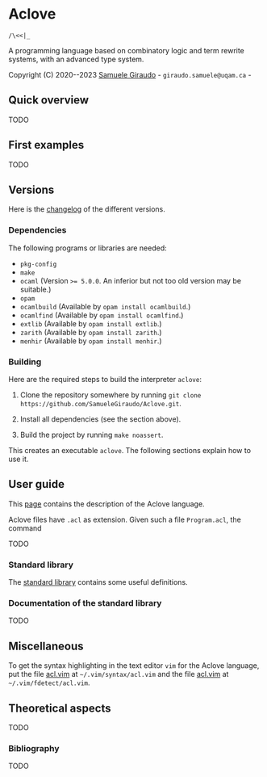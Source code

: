 # Aclove
`/\<<|_`

A programming language based on combinatory logic and term rewrite systems, with an advanced
type system.

Copyright (C) 2020--2023 [Samuele Giraudo](https://igm.univ-mlv.fr/~giraudo/) -
`giraudo.samuele@uqam.ca` -


## Quick overview
TODO


## First examples
TODO


## Versions
Here is the [changelog](Versions.md) of the different versions.


### Dependencies
The following programs or libraries are needed:

+ `pkg-config`
+ `make`
+ `ocaml` (Version `>= 5.0.0`. An inferior but not too old version may be suitable.)
+ `opam`
+ `ocamlbuild` (Available by `opam install ocamlbuild`.)
+ `ocamlfind` (Available by `opam install ocamlfind`.)
+ `extlib` (Available by `opam install extlib`.)
+ `zarith` (Available by `opam install zarith`.)
+ `menhir` (Available by `opam install menhir`.)


### Building
Here are the required steps to build the interpreter `aclove`:

1. Clone the repository somewhere by running
   `git clone https://github.com/SamueleGiraudo/Aclove.git`.

2. Install all dependencies (see the section above).

3. Build the project by running `make noassert`.

This creates an executable `aclove`. The following sections explain how to use it.


## User guide
This [page](Help.md) contains the description of the Aclove language.

Aclove files have `.acl` as extension. Given such a file `Program.acl`, the command

TODO



### Standard library
The [standard library](Stdlib) contains some useful definitions.


### Documentation of the standard library
TODO


## Miscellaneous
To get the syntax highlighting in the text editor `vim` for the Aclove language, put the
file [acl.vim](Vim/syntax/acl.vim) at `~/.vim/syntax/acl.vim` and the file
[acl.vim](Vim/ftdetect/acl.vim) at `~/.vim/fdetect/acl.vim`.


## Theoretical aspects
TODO


### Bibliography
TODO

